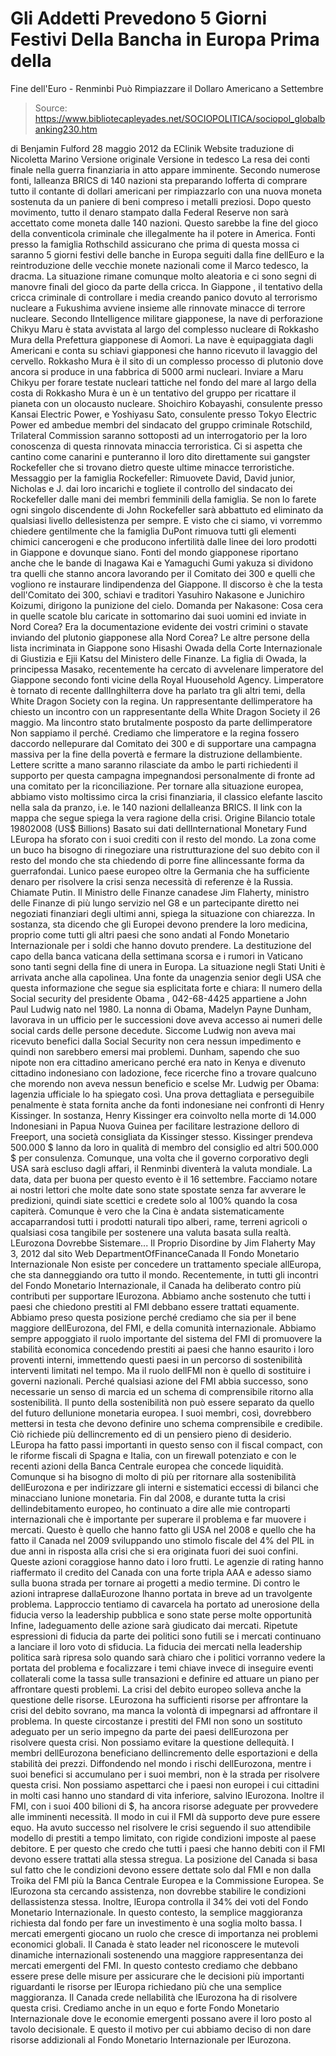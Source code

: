 # Gli Addetti Prevedono 5 Giorni Festivi Della Bancha in Europa Prima della 
Fine dell'Euro - Renminbi Può Rimpiazzare il Dollaro Americano a Settembre

> Source: https://www.bibliotecapleyades.net/SOCIOPOLITICA/sociopol_globalbanking230.htm

di Benjamin Fulford
28 maggio 2012
da
EClinik Website
traduzione
di
Nicoletta Marino
Versione originale
Versione in tedesco
La resa dei conti finale nella guerra finanziaria in atto appare imminente.
Secondo numerose fonti, lalleanza
BRICS di 140 nazioni sta preparando
lofferta di comprare tutto il contante di dollari americani per
rimpiazzarlo con una nuova moneta sostenuta da un paniere di beni compreso i
metalli preziosi. Dopo questo movimento, tutto il denaro stampato dalla
Federal Reserve non sarà accettato come moneta dalle 140 nazioni.
Questo sarebbe la fine del gioco della conventicola criminale che
illegalmente ha il potere in America.
Fonti presso la
famiglia Rothschild assicurano che prima di questa mossa ci
saranno 5 giorni festivi delle banche in Europa seguiti dalla fine dellEuro
e la reintroduzione delle vecchie monete nazionali come il Marco tedesco, la
dracma.
La situazione rimane comunque molto aleatoria e ci sono segni di manovre
finali del gioco da parte della cricca.
In Giappone , il tentativo della cricca criminale di controllare i media
creando panico dovuto al terrorismo nucleare
a Fukushima avviene insieme
alle rinnovate minacce di terrore nucleare. Secondo lIntelligence militare
giapponese, la nave di perforazione
Chikyu Maru è stata avvistata al largo
del complesso nucleare di Rokkasho Mura della Prefettura giapponese di
Aomori.
La nave è equipaggiata dagli Americani e conta su schiavi giapponesi che
hanno ricevuto il lavaggio del cervello.
Rokkasho Mura è il sito di un complesso processo di plutonio dove ancora si
produce in una fabbrica di 5000 armi nucleari. Inviare a Maru Chikyu per
forare testate nucleari tattiche nel fondo del mare al largo della costa di
Rokkasho Mura è un è un tentativo del gruppo per ricattare il pianeta con un
olocausto nucleare.
Shoichiro Kobayashi, consulente presso Kansai Electric Power, e Yoshiyasu
Sato, consulente presso Tokyo Electric Power ed ambedue membri del sindacato
del gruppo criminale Rotschild,
Trilateral Commission
saranno sottoposti ad
un interrogatorio per la loro conoscenza di questa rinnovata minaccia
terroristica.
Ci si aspetta che cantino come canarini e punteranno il loro dito
direttamente sui gangster Rockefeller che si trovano dietro queste ultime
minacce terroristiche.
Messaggio per la
famiglia Rockefeller:
Rimuovete David, David junior, Nicholas e J. dai loro incarichi e togliete
il controllo del sindacato dei Rockefeller dalle mani dei membri femminili
della famiglia. Se non lo farete ogni singolo discendente di John
Rockefeller sarà abbattuto ed eliminato da qualsiasi livello dellesistenza
per sempre.
E visto che ci siamo, vi vorremmo chiedere gentilmente che
la famiglia DuPont rimuova tutti gli elementi chimici cancerogeni e che producono
infertilità dalle linee dei loro prodotti in Giappone e dovunque siano.
Fonti del mondo giapponese riportano anche che le bande di Inagawa Kai e
Yamaguchi Gumi yakuza si dividono tra quelli che stanno ancora lavorando per
il
Comitato dei 300
e quelli che vogliono re instaurare lindipendenza del
Giappone.
Il discorso è che la testa dell'Comitato dei 300, schiavi
e traditori Yasuhiro Nakasone e Junichiro Koizumi, dirigono la punizione del cielo.
Domanda per Nakasone:
Cosa cera in quelle scatole blu caricate in sottomarino dai suoi uomini ed
inviate in Nord Corea?
Era la documentazione evidente dei vostri crimini o stavate inviando del
plutonio giapponese alla Nord Corea?
Le altre persone della lista incriminata in Giappone sono Hisashi Owada
della Corte Internazionale di Giustizia e Ejii Katsu del Ministero delle
Finanze. La figlia di Owada, la principessa Masako, recentemente ha cercato
di avvelenare limperatore del Giappone secondo fonti vicine della Royal
Huousehold Agency.
Limperatore è tornato di recente dallInghilterra dove ha parlato tra gli
altri temi, della White Dragon Society con la regina. Un rappresentante
dellimperatore ha chiesto un incontro con un rappresentante della White
Dragon Society il 26 maggio. Ma lincontro stato brutalmente posposto da
parte dellimperatore Non sappiamo il perché.
Crediamo che limperatore e la regina fossero daccordo nellepurare dal
Comitato dei 300 e di supportare una campagna massiva per la fine della
povertà e fermare la distruzione dellambiente. Lettere scritte a mano
saranno rilasciate da ambo le parti richiedenti il supporto per questa
campagna impegnandosi personalmente di fronte ad una comitato per la
riconciliazione.
Per tornare alla situazione europea, abbiamo visto moltissimo circa la
crisi finanziaria, il classico elefante lascito nella sala da pranzo, i.e.
le 140 nazioni dellalleanza BRICS.
Il link con la mappa che segue spiega la vera
ragione della crisi.
Origine
Bilancio totale 19802008 (US$ Billions)
Basato sui dati dellInternational Monetary Fund
LEuropa ha sforato con i suoi crediti con il
resto del mondo.
La zona come un buco ha bisogno di rinegoziare una ristrutturazione del suo
debito con il resto del mondo che sta chiedendo di porre fine allincessante
forma da guerrafondai. Lunico paese europeo oltre la Germania che ha
sufficiente denaro per risolvere la crisi senza necessità di referenze è la
Russia. Chiamate Putin.
Il Ministro delle Finanze canadese Jim
Flaherty, ministro delle Finanze di più lungo servizio nel G8 e un
partecipante diretto nei negoziati finanziari degli ultimi anni,
spiega la situazione con chiarezza.
In sostanza, sta dicendo che gli Europei devono
prendere la loro medicina, proprio come tutti gli altri paesi che sono
andati al Fondo Monetario Internazionale per i soldi che hanno dovuto
prendere.
La
destituzione del capo della banca vaticana
della settimana scorsa e i rumori
in Vaticano sono tanti segni della fine
di unera in Europa. La situazione negli Stati Uniti è arrivata anche alla
capolinea.
Una fonte da unagenzia senior degli USA che questa informazione
che segue sia esplicitata forte e chiara:
Il numero della Social security del
presidente Obama , 042-68-4425 appartiene a John Paul Ludwig nato nel
1980. La nonna di Obama, Madelyn Payne Dunham, lavorava in un ufficio
per le successioni dove aveva accesso ai numeri delle social cards delle
persone decedute.
Siccome Ludwig non aveva mai ricevuto benefici
dalla Social Security non cera nessun impedimento e quindi non sarebbero
emersi mai problemi.
Dunham, sapendo che suo nipote non era cittadino americano perché era nato
in Kenya e divenuto cittadino indonesiano con ladozione, fece ricerche fino
a trovare qualcuno che morendo non aveva nessun beneficio e scelse Mr.
Ludwig per Obama: lagenzia ufficiale lo ha spiegato così.
Una prova dettagliata e perseguibile penalmente è stata fornita anche da
fonti indonesiane nei confronti di Henry Kissinger.
In sostanza,
Henry
Kissinger era coinvolto nella
morte di 14.000 Indonesiani in Papua Nuova Guinea per facilitare
lestrazione delloro di Freeport, una società consigliata da Kissinger
stesso. Kissinger prendeva 500.000 $ lanno da loro in qualità di membro del
consiglio ed altri 500.000 $ per consulenza.
Comunque, una volta che il governo corporativo degli USA sarà escluso dagli
affari,
il Renminbi
diventerà la valuta mondiale.
La data, data per buona per questo evento è il 16 settembre. Facciamo notare
ai nostri lettori che molte date sono state spostate senza far avverare le
predizioni, quindi siate scettici e credete solo al 100% quando la cosa
capiterà.
Comunque è vero che la Cina è andata sistematicamente accaparrandosi tutti i
prodotti naturali tipo alberi, rame, terreni agricoli o qualsiasi cosa
tangibile per sostenere una valuta basata sulla realtà.
LEurozona Dovrebbe Sistemare...
Il Proprio Disordine
by Jim Flaherty
May 3, 2012
dal sito Web
DepartmentOfFinanceCanada
Il Fondo Monetario Internazionale
Non esiste per concedere un trattamento speciale
allEuropa,
che sta danneggiando ora tutto il mondo.
Recentemente, in tutti gli incontri del
Fondo Monetario Internazionale, il Canada
ha deliberato contro più contributi per supportare lEurozona.
Abbiamo anche sostenuto che tutti i paesi che chiedono prestiti al FMI
debbano essere trattati equamente. Abbiamo preso questa posizione perché
crediamo che sia per il bene maggiore dellEurozona, del FMI, e della
comunità internazionale.
Abbiamo sempre appoggiato il ruolo importante del sistema del FMI di
promuovere la stabilità economica concedendo prestiti ai paesi che hanno
esaurito i loro proventi interni, immettendo questi paesi in un percorso di
sostenibilità interventi limitati nel tempo. Ma il ruolo dellFMI non è
quello di sostituire i governi nazionali.
Perché qualsiasi azione del FMI abbia successo, sono necessarie un senso di
marcia ed un schema di comprensibile ritorno alla sostenibilità.
Il punto della sostenibilità non può essere separato da quello del futuro
dellunione monetaria europea. I suoi membri, così, dovrebbero mettersi in
testa che devono definire uno schema comprensibile e credibile.
Ciò richiede più dellincremento ed di un pensiero pieno di desiderio.
LEuropa ha fatto passi importanti in questo senso con il fiscal compact,
con le riforme fiscali di Spagna e Italia, con un firewall potenziato e con
le recenti azioni della Banca Centrale europea che concede liquidità.
Comunque si ha bisogno di molto di più per ritornare alla sostenibilità
dellEurozona e per indirizzare gli interni e sistematici eccessi di bilanci
che minacciano lunione monetaria.
Fin dal 2008, e durante tutta la crisi dellindebitamento europeo, ho
continuato a dire alle mie controparti internazionali che è importante per
superare il problema e far muovere i mercati. Questo è quello che hanno
fatto gli USA nel 2008 e quello che ha fatto il Canada nel 2009 sviluppando
uno stimolo fiscale del 4% del PIL in due anni in risposta alla crisi che si
era originata fuori dei suoi confini.
Queste azioni coraggiose hanno dato i loro frutti.
Le agenzie di rating hanno riaffermato il credito del Canada con una forte
tripla AAA e adesso siamo sulla buona strada per tornare ai progetti a medio
termine. Di contro le azioni intraprese dallaEurozone lhanno portata in
breve ad un travolgente problema.
Lapproccio tentiamo di cavarcela ha portato ad unerosione della fiducia
verso la leadership pubblica e sono state perse molte opportunità
Infine, ladeguamento delle azione sarà giudicato dai mercati. Ripetute
espressioni di fiducia da parte dei politici sono futili se i mercati
continuano a lanciare il loro voto di sfiducia. La fiducia dei mercati nella
leadership politica sarà ripresa solo quando sarà chiaro che i politici
vorranno vedere la portata del problema e focalizzare i temi chiave invece
di inseguire eventi collaterali come la tassa sulle transazioni e definire
ed attuare un piano per affrontare questi problemi.
La crisi del debito europeo solleva anche la questione delle risorse.
LEurozona ha sufficienti risorse per affrontare la crisi del debito
sovrano, ma manca la volontà di impegnarsi ad affrontare il problema. In
queste circostanze i prestiti del FMI non sono un sostituto adeguato per un
serio impegno da parte dei paesi dellEurozona per risolvere questa crisi.
Non possiamo evitare la questione dellequità. I membri dellEurozona
beneficiano dellincremento delle esportazioni e della stabilità dei prezzi.
Diffondendo nel mondo i rischi dellEurozona, mentre i suoi benefici si
accumulano per i suoi membri, non è la strada per risolvere questa crisi.
Non possiamo aspettarci che i paesi non europei i cui cittadini in molti
casi hanno uno standard di vita inferiore, salvino lEurozona.
Inoltre il FMI, con i suoi 400 bilioni di $, ha ancora risorse adeguate per
provvedere alle imminenti necessità.
Il modo in cui il FMI dà supporto deve pure essere equo. Ha avuto successo
nel risolvere le crisi seguendo il suo attendibile modello di prestiti a
tempo limitato, con rigide condizioni imposte al paese debitore.
E per questo che credo che tutti i paesi che hanno debiti con il FMI devono
essere trattati alla stessa stregua.
La posizione del Canada si basa sul fatto che le condizioni devono essere
dettate solo dal FMI e non dalla Troika del FMI più la Banca Centrale
Europea e la Commissione Europea.
Se lEurozona sta cercando assistenza, non dovrebbe stabilire le condizioni
dellassistenza stessa.
Inoltre, lEuropa controlla il 34% dei voti del Fondo Monetario
Internazionale. In questo contesto, la semplice maggioranza richiesta dal
fondo per fare un investimento è una soglia molto bassa. I mercati emergenti
giocano un ruolo che cresce di importanza nei problemi economici globali. Il
Canada è stato leader nel riconoscere le mutevoli dinamiche internazionali
sostenendo una maggiore rappresentanza dei mercati emergenti del FMI.
In questo contesto crediamo che debbano essere prese delle misure per
assicurare che le decisioni più importanti riguardanti le risorse per
lEuropa richiedano più che una semplice maggioranza.
Il Canada crede nellabilità che lEurozona ha di risolvere questa crisi.
Crediamo anche in un equo e forte Fondo Monetario Internazionale dove le
economie emergenti possano avere il loro posto al tavolo decisionale.
E questo il motivo per cui abbiamo deciso di non dare risorse addizionali
al Fondo Monetario Internazionale per lEurozona.
